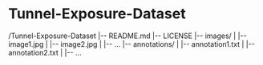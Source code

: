 # Tunnel-Exposure-Dataset

/Tunnel-Exposure-Dataset
|-- README.md
|-- LICENSE
|-- images/
|   |-- image1.jpg
|   |-- image2.jpg
|   |-- ...
|-- annotations/
|   |-- annotation1.txt
|   |-- annotation2.txt
|   |-- ...
